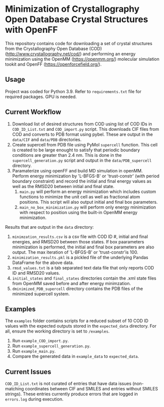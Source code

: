 # Minimization of Crystallography Open Database Crystal Structures with OpenFF

This repository contains code for downloading a set of crystal structures
from the Crystallography Open Database (COD) (http://www.crystallography.net/cod/) and performing an energy minimization using
the OpenMM (https://openmm.org/) molecular simulation tookit and OpenFF (https://openforcefield.org/).

## Usage

Project was coded for Python 3.9. Refer to `requirements.txt` file for required packages. GPU is needed.

## Current Workflow

1. Download list of desired structures from COD using list of COD IDs in `COD_ID_List.txt` and `COD_import.py` script. This downloads CIF files from COD and converts to PDB format using pybel. These are output in the `data/CIF` and `data/PDB` directories.
2. Create supercell from PDB file using PyMol `supercell` function. This cell is created to be large enought to satisfy that periodic boundary conditions are greater than 2.4 nm. This is done in the `supercell_generation.py` script and output in the `data/PDB_supercell` directory.
3. Paramaterize using openFF and build MD simulation in openMM. Perform energy minimization by 'L-BFGS-B' or 'trust-constr' (with period boundary constraint) and record the initial and final energy values as well as the RMSD20 between initial and final state.
   1. `main.py` will perform an energy minimization which includes custom functions to minimize the unit cell as well as fractional atom positions. This script will also output initial and final box parameters.
   2. `main_no_box_minimization.py` will perform only energy minimization with respect to position using the built-in OpenMM energy minimization. 

Results that are output in the `data` directory:
1. `minimzation_results.csv` is a csv file with COD ID #, initial and final energies, and RMSD20
between those states. If box paarameters minimization is performed, the initial and final box parameters are also output. The max iteration of 'L-BFGS-B' or 'trust-constr'is 100.
2. `minimization_results.pkl` is a pickled file of the underlying Pandas DataFrame for the above data.
3. `rmsd_values.txt` is a tab separated text data file that only reports COD ID and RMSD20 values.
4. `initial_states` and `final_states` directories contain the .xml state files from OpenMM saved before and after energy minimzation.
5. `dminimized_PDB_supercell` directory contains the PDB files of the minimized supercell system.

## Examples

The `examples` folder contains scripts for a reduced subset of 10 COD ID values with the expected outputs stored in the `expected_data` directory. For all, ensure the working directory is set to `/examples`.
1. Run `example_COD_import.py`.
2. Run `example_supercell_generation.py`.
3. Run `example_main.py`.
4. Compare the generated data in `example_data` to `expected_data`.

## Current Issues

`COD_ID_List.txt` is not curated of entries that have data issues (non-matching coordinates between CIF and SMILES
and entries without SMILES strings). These entries currently produce errors that are logged in `errors.log`
during execution.



